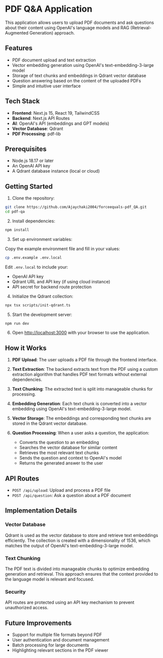 # PDF Q&A Application

This application allows users to upload PDF documents and ask questions about their content using OpenAI's language models and RAG (Retrieval-Augmented Generation) approach.

## Features

- PDF document upload and text extraction
- Vector embedding generation using OpenAI's text-embedding-3-large model
- Storage of text chunks and embeddings in Qdrant vector database
- Question answering based on the content of the uploaded PDFs
- Simple and intuitive user interface

## Tech Stack

- **Frontend**: Next.js 15, React 19, TailwindCSS
- **Backend**: Next.js API Routes
- **AI**: OpenAI's API (embeddings and GPT models)
- **Vector Database**: Qdrant
- **PDF Processing**: pdf-lib

## Prerequisites

- Node.js 18.17 or later
- An OpenAI API key
- A Qdrant database instance (local or cloud)

## Getting Started

1. Clone the repository:

```bash
git clone https://github.com/Ajaychaki2004/forceequals-pdf_QA.git
cd pdf-qa
```

2. Install dependencies:

```bash
npm install
```

3. Set up environment variables:

Copy the example environment file and fill in your values:

```bash
cp .env.example .env.local
```

Edit `.env.local` to include your:
- OpenAI API key
- Qdrant URL and API key (if using cloud instance)
- API secret for backend route protection

4. Initialize the Qdrant collection:

```bash
npx tsx scripts/init-qdrant.ts
```

5. Start the development server:

```bash
npm run dev
```

6. Open [http://localhost:3000](http://localhost:3000) with your browser to use the application.

## How it Works

1. **PDF Upload**: The user uploads a PDF file through the frontend interface.

2. **Text Extraction**: The backend extracts text from the PDF using a custom extraction algorithm that handles PDF text formats without external dependencies.

3. **Text Chunking**: The extracted text is split into manageable chunks for processing.

4. **Embedding Generation**: Each text chunk is converted into a vector embedding using OpenAI's text-embedding-3-large model.

5. **Vector Storage**: The embeddings and corresponding text chunks are stored in the Qdrant vector database.

6. **Question Processing**: When a user asks a question, the application:
   - Converts the question to an embedding
   - Searches the vector database for similar content
   - Retrieves the most relevant text chunks
   - Sends the question and context to OpenAI's model
   - Returns the generated answer to the user

## API Routes

- `POST /api/upload`: Upload and process a PDF file
- `POST /api/question`: Ask a question about a PDF document

## Implementation Details

### Vector Database
Qdrant is used as the vector database to store and retrieve text embeddings efficiently. The collection is created with a dimensionality of 1536, which matches the output of OpenAI's text-embedding-3-large model.

### Text Chunking
The PDF text is divided into manageable chunks to optimize embedding generation and retrieval. This approach ensures that the context provided to the language model is relevant and focused.

### Security
API routes are protected using an API key mechanism to prevent unauthorized access.

## Future Improvements

- Support for multiple file formats beyond PDF
- User authentication and document management
- Batch processing for large documents
- Highlighting relevant sections in the PDF viewer
